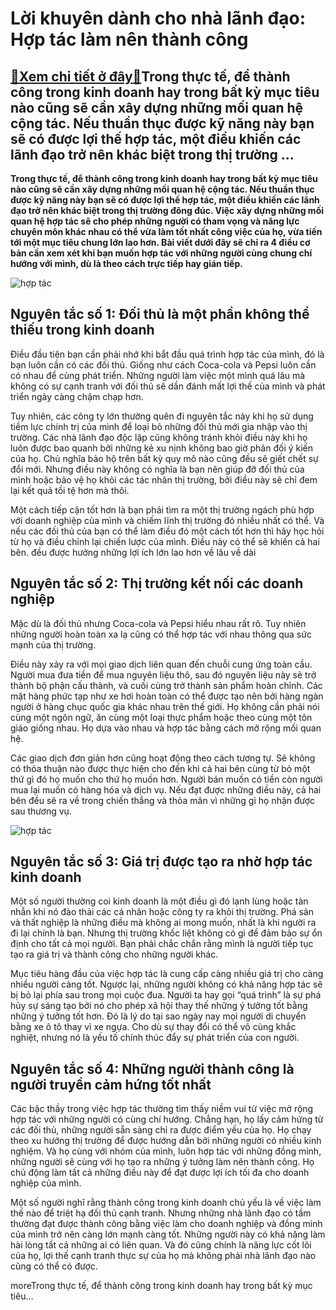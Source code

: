 Lời khuyên dành cho nhà lãnh đạo: Hợp tác làm nên thành công
============================================================

[:gift:Xem chi tiết ở đây:gift:](https://hddtvn.com/loi-khuyen-danh-cho-nha-lanh-dao-hop-tac-lam-nen-thanh-cong/)Trong thực tế, để thành công trong kinh doanh hay trong bất kỳ mục tiêu nào cũng sẽ cần xây dựng những mối quan hệ cộng tác. Nếu thuần thục được kỹ năng này bạn sẽ có được lợi thế hợp tác, một điều khiến các lãnh đạo trở nên khác biệt trong thị trường …
-------------------------------------------------------------------------------------------------------------------------------------------------------------------------------------------------------------------------------------------------------------

**Trong thực tế, để thành công trong kinh doanh hay trong bất kỳ mục tiêu nào cũng sẽ cần xây dựng những mối quan hệ cộng tác. Nếu thuần thục được kỹ năng này bạn sẽ có được lợi thế hợp tác, một điều khiến các lãnh đạo trở nên khác biệt trong thị trường đông đúc. Việc xây dựng những mối quan hệ hợp tác sẽ cho phép những người có tham vọng và năng lực chuyên môn khác nhau có thể vừa làm tốt nhất công việc của họ, vừa tiến tới một mục tiêu chung lớn lao hơn. Bài viết dưới đây sẽ chỉ ra 4 điều cơ bản cần xem xét khi bạn muốn hợp tác với những người cùng chung chí hướng với mình, dù là theo cách trực tiếp hay gián tiếp.**


![hợp tác](https://hddtvn.com/wp-content/uploads/2021/01/cooperation.jpg "hợp tác")


Nguyên tắc số 1: Đối thủ là một phần không thể thiếu trong kinh doanh
---------------------------------------------------------------------


Điều đầu tiên bạn cần phải nhớ khi bắt đầu quá trình hợp tác của mình, đó là bạn luôn cần có các đối thủ. Giống như cách Coca-cola và Pepsi luôn cần có nhau để cùng phát triển. Những người làm việc một mình quá lâu mà không có sự cạnh tranh với đối thủ sẽ dần đánh mất lợi thế của mình và phát triển ngày càng chậm chạp hơn.


Tuy nhiên, các công ty lớn thường quên đi nguyên tắc này khi họ sử dụng tiềm lực chính trị của mình để loại bỏ những đối thủ mới gia nhập vào thị trường. Các nhà lãnh đạo độc lập cũng không tránh khỏi điều này khi họ luôn được bao quanh bởi những kẻ xu nịnh không bao giờ phản đối ý kiến của họ. Chủ nghĩa bảo hộ trên bất kỳ quy mô nào cũng đều sẽ giết chết sự đổi mới. Nhưng điều này không có nghĩa là bạn nên giúp đỡ đối thủ của mình hoặc bảo vệ họ khỏi các tác nhân thị trường, bởi điều này sẽ chỉ đem lại kết quả tồi tệ hơn mà thôi.


Một cách tiếp cận tốt hơn là bạn phải tìm ra một thị trường ngách phù hợp với doanh nghiệp của mình và chiếm lĩnh thị trường đó nhiều nhất có thể. Và nếu các đối thủ của bạn có thể làm điều đó một cách tốt hơn thì hãy học hỏi từ họ và điều chỉnh lại chiến lược của mình. Điều này có thể sẽ khiến cả hai bên. đều được hưởng những lợi ích lớn lao hơn về lâu về dài


Nguyên tắc số 2: Thị trường kết nối các doanh nghiệp
----------------------------------------------------


Mặc dù là đối thủ nhưng Coca-cola và Pepsi hiểu nhau rất rõ. Tuy nhiên những người hoàn toàn xa lạ cũng có thể hợp tác với nhau thông qua sức mạnh của thị trường.


Điều này xảy ra với mọi giao dịch liên quan đến chuỗi cung ứng toàn cầu. Người mua đưa tiền để mua nguyên liệu thô, sau đó nguyên liệu này sẽ trở thành bộ phận cấu thành, và cuối cùng trở thành sản phẩm hoàn chỉnh. Các mặt hàng phức tạp như xe hơi hoàn toàn có thể được tạo nên bởi hàng ngàn người ở hàng chục quốc gia khác nhau trên thế giới. Họ không cần phải nói cùng một ngôn ngữ, ăn cùng một loại thực phẩm hoặc theo cùng một tôn giáo giống nhau. Họ dựa vào nhau và hợp tác bằng cách mở rộng mối quan hệ.


Các giao dịch đơn giản hơn cũng hoạt động theo cách tương tự. Sẽ không có thỏa thuận nào được thực hiện cho đến khi cả hai bên cùng từ bỏ một thứ gì đó họ muốn cho thứ họ muốn hơn. Người bán muốn có tiền còn người mua lại muốn có hàng hóa và dịch vụ. Nếu đạt được những điều này, cả hai bên đều sẽ ra về trong chiến thắng và thỏa mãn vì những gì họ nhận được sau thương vụ.


![hợp tác](https://hddtvn.com/wp-content/uploads/2021/01/photo_verybig_199154.jpg "hợp tác")


Nguyên tắc số 3: Giá trị được tạo ra nhờ hợp tác kinh doanh
-----------------------------------------------------------


Một số người thường coi kinh doanh là một điều gì đó lạnh lùng hoặc tàn nhẫn khi nó đào thải các cá nhân hoặc công ty ra khỏi thị trường. Phá sản và thất nghiệp là những điều mà không ai mong muốn, nhất là khi người ra đi lại chính là bạn. Nhưng thị trường khốc liệt không có gì để đảm bảo sự ổn định cho tất cả mọi người. Bạn phải chắc chắn rằng mình là người tiếp tục tạo ra giá trị và thành công cho những người khác.


Mục tiêu hàng đầu của việc hợp tác là cung cấp càng nhiều giá trị cho càng nhiều người càng tốt. Ngược lại, những người không có khả năng hợp tác sẽ bị bỏ lại phía sau trong mọi cuộc đua. Người ta hay gọi “quá trình” là sự phá hủy sự sáng tạo bởi nó cho phép xã hội thay thế những ý tưởng tốt bằng những ý tưởng tốt hơn. Đó là lý do tại sao ngày nay mọi người di chuyển bằng xe ô tô thay vì xe ngựa. Cho dù sự thay đổi có thể vô cùng khắc nghiệt, nhưng nó là yếu tố chính thúc đẩy sự phát triển của con người.


Nguyên tắc số 4: Những người thành công là người truyền cảm hứng tốt nhất
-------------------------------------------------------------------------


Các bậc thầy trong việc hợp tác thường tìm thấy niềm vui từ việc mở rộng hợp tác với những người có cùng chí hướng. Chẳng hạn, họ lấy cảm hứng từ các đối thủ, những người sẵn sàng chỉ ra được điểm yếu của họ. Họ chạy theo xu hướng thị trường để được hướng dẫn bởi những người có nhiều kinh nghiệm. Và họ cùng với nhóm của mình, luôn hợp tác với những đồng minh, những người sẽ cùng với họ tạo ra những ý tưởng làm nên thành công. Họ chủ động làm tất cả những điều này để đạt được lợi ích tối đa cho doanh nghiệp của mình.


Một số người nghĩ rằng thành công trong kinh doanh chủ yếu là về việc làm thế nào để triệt hạ đối thủ cạnh tranh. Nhưng những nhà lãnh đạo có tầm thường đạt được thành công bằng việc làm cho doanh nghiệp và đồng minh của mình trở nên càng lớn mạnh càng tốt. Những người này có khả năng làm hài lòng tất cả những ai có liên quan. Và đó cũng chính là năng lực cốt lõi của họ, lợi thế cạnh tranh thực sự của họ mà không phải nhà lãnh đạo nào cũng có thể có được.


moreTrong thực tế, để thành công trong kinh doanh hay trong bất kỳ mục tiêu…

